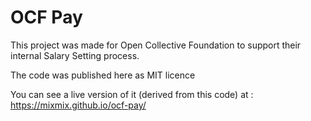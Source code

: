 # OCF Pay

This project was made for Open Collective Foundation to support their internal Salary Setting process.

The code was published here as MIT licence

You can see a live version of it (derived from this code) at : https://mixmix.github.io/ocf-pay/
